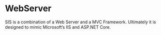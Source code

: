 # WebServer
SIS is a combination of a Web Server and a MVC Framework. Ultimately it is designed to mimic Microsoft’s IIS and ASP.NET Core.
